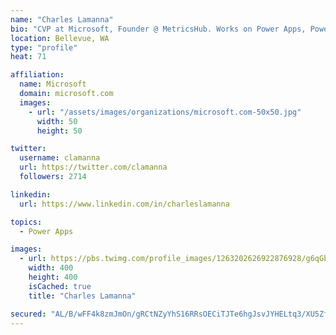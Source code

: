 ```yaml
---
name: "Charles Lamanna"
bio: "CVP at Microsoft, Founder @ MetricsHub. Works on Power Apps, Power Automate, Power Virtual Agent, Common Data Service and Dynamics 365."
location: Bellevue, WA
type: "profile"
heat: 71

affiliation:
  name: Microsoft
  domain: microsoft.com
  images:
    - url: "/assets/images/organizations/microsoft.com-50x50.jpg"
      width: 50
      height: 50

twitter:
  username: clamanna
  url: https://twitter.com/clamanna
  followers: 2714

linkedin:
  url: https://www.linkedin.com/in/charleslamanna

topics:
  - Power Apps

images:
  - url: https://pbs.twimg.com/profile_images/1263202626922876928/g6qGbHZ-_400x400.jpg
    width: 400
    height: 400
    isCached: true
    title: "Charles Lamanna"

secured: "AL/B/wFF4k8zmJmOn/gRCtNZyYhS16RRsOECiTJTe6hgJsvJYHELtq3/XU5Zf6wpiswODHk7hJZ79JyHwoejvC7tB5p2dzpHW8ocKuSmEF4365/za5Ybns2iTje6y7UbYQpdxPQeD3bKCf8ATrSUgeGAMlvliKWHd9NNmR7w0t+2S+2K1rDSiEbAp3w6kEsF9le/CS9lr54qeQArkchRjsaGAraJzG1hLcFdlDwjQqjUbfDxRPn4c9OID45y9RuLWQGaNgePLBe9fRyLDgatmltsS8bJrN1JhTOQd90+Rm3xg1ca+sBF225bdCaumfXukgtEqUmgVMV0pHIL3kPqWpGDHt17+Uqgh1J5QNAlIC8reRC+T56EQnTfeS991fYH2Helt0P8khWIMkg05QE/QbNX7zFmC8dTGjxMA5O9Lqs=;rs7Lhq0rdWM9odLV9tomWQ=="
---
```


